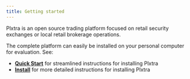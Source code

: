 ```yaml
---
title: Getting started
---
```


Plxtra is an open source trading platform focused on retail security exchanges or local retail brokerage operations.

The complete platform can easily be installed on your personal computer for evaluation.  See:

* **[Quick Start](./quick-start/)** for streamlined instructions for installing Plxtra
* **[Install](./install/)** for more detailed instructions for installing Plxtra
